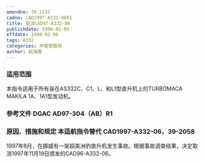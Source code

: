 ```yaml
---
amendno: 39-2131
cadno: CAD1997-A332-06R1
title: 取消CAD97-A332-06
publishdate: 1998-02-05
effdate: 1998-02-06
tags: A332
categories: 中南管理局
author: 祝海鹰
---
```


### 适用范围 
本指令适用于所有装在AS332C、C1、L、和L1型直升机上的TURBOMACA MAKILA 1A、1A1型发动机。

### 参考文件    DGAC AD97-304（AB）R1 

### 原因、措施和规定 本适航指令替代 CAD1997-A332-06，39-2058 
1997年8月，在挪威有一架超美洲豹直升机发生事故。根据事故调查结果，决定取消1997年11月19日颁发的CAD96-A332-06。
